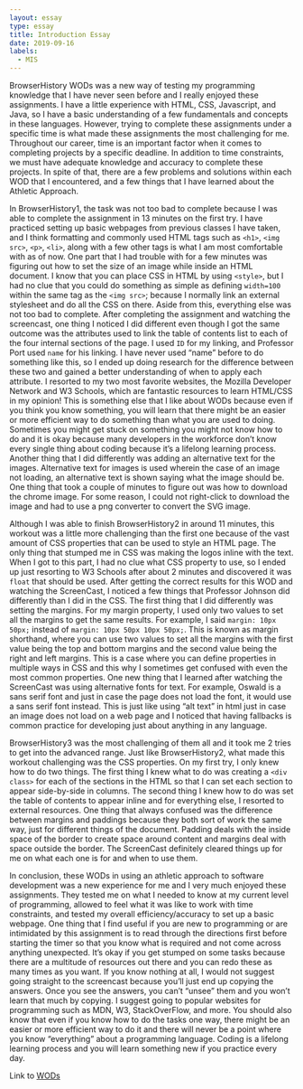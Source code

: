 ```yaml
---
layout: essay
type: essay
title: Introduction Essay
date: 2019-09-16
labels:
  - MIS
---
```

BrowserHistory WODs was a new way of testing my programming knowledge that I have never seen before and I really enjoyed these assignments.  I have a little experience with HTML, CSS, Javascript, and Java, so I have a basic understanding of a few fundamentals and concepts in these languages.  However, trying to complete these assignments under a specific time is what made these assignments the most challenging for me.  Throughout our career, time is an important factor when it comes to completing projects by a specific deadline.  In addition to time constraints, we must have adequate knowledge and accuracy to complete these projects.  In spite of that, there are a few problems and solutions within each WOD that I encountered, and a few things that I have learned about the Athletic Approach.

In BrowserHistory1, the task was not too bad to complete because I was able to complete the assignment in 13 minutes on the first try.  I have practiced setting up basic webpages from previous classes I have taken, and I think formatting and commonly used HTML tags such as `<h1>`, `<img src>`, `<p>`, `<li>`, along with a few other tags is what I am most comfortable with as of now.  One part that I had trouble with for a few minutes was figuring out how to set the size of an image while inside an HTML document.  I know that you can place CSS in HTML by using `<style>`, but I had no clue that you could do something as simple as defining `width=100` within the same tag as the `<img src>`; because I normally link an external stylesheet and do all the CSS on there.  Aside from this, everything else was not too bad to complete.  After completing the assignment and watching the screencast, one thing I noticed I did different even though I got the same outcome was the attributes used to link the table of contents list to each of the four internal sections of the page.  I used `ID` for my linking, and Professor Port used `name` for his linking.  I have never used “name” before to do something like this, so I ended up doing research for the difference between these two and gained a better understanding of when to apply each attribute.  I resorted to my two most favorite websites, the Mozilla Developer Network and W3 Schools, which are fantastic resources to learn HTML/CSS in my opinion!  This is something else that I like about WODs because even if you think you know something, you will learn that there might be an easier or more efficient way to do something than what you are used to doing.  Sometimes you might get stuck on something you might not know how to do and it is okay because many developers in the workforce don’t know every single thing about coding because it’s a lifelong learning process.  Another thing that I did differently was adding an alternative text for the images.  Alternative text for images is used wherein the case of an image not loading, an alternative text is shown saying what the image should be.  One thing that took a couple of minutes to figure out was how to download the chrome image.  For some reason, I could not right-click to download the image and had to use a png converter to convert the SVG image.

Although I was able to finish BrowserHistory2 in around 11 minutes, this workout was a little more challenging than the first one because of the vast amount of CSS properties that can be used to style an HTML page.  The only thing that stumped me in CSS was making the logos inline with the text.  When I got to this part, I had no clue what CSS property to use, so I ended up just resorting to W3 Schools after about 2 minutes and discovered it was `float` that should be used.  After getting the correct results for this WOD and watching the ScreenCast, I noticed a few things that Professor Johnson did differently than I did in the CSS.  The first thing that I did differently was setting the margins.  For my margin property, I used only two values to set all the margins to get the same results.  For example, I said `margin: 10px 50px;` instead of `margin: 10px 50px 10px 50px;`.  This is known as margin shorthand, where you can use two values to set all the margins with the first value being the top and bottom margins and the second value being the right and left margins.  This is a case where you can define properties in multiple ways in CSS and this why I sometimes get confused with even the most common properties.  One new thing that I learned after watching the ScreenCast was using alternative fonts for text.  For example, Oswald is a sans serif font and just in case the page does not load the font, it would use a sans serif font instead.  This is just like using “alt text” in html just in case an image does not load on a web page and I noticed that having fallbacks is common practice for developing just about anything in any language.

BrowserHistory3 was the most challenging of them all and it took me 2 tries to get into the advanced range.  Just like BrowserHistory2, what made this workout challenging was the CSS properties.  On my first try, I only knew how to do two things.  The first thing I knew what to do was creating a `<div class>` for each of the sections in the HTML so that I can set each section to appear side-by-side in columns.  The second thing I knew how to do was set the table of contents to appear inline and for everything else, I resorted to external resources.  One thing that always confused was the difference between margins and paddings because they both sort of work the same way, just for different things of the document.  Padding deals with the inside space of the border to create space around content and margins deal with space outside the border.  The ScreenCast definitely cleared things up for me on what each one is for and when to use them.

In conclusion, these WODs in using an athletic approach to software development was a new experience for me and I very much enjoyed these assignments.  They tested me on what I needed to know at my current level of programming, allowed to feel what it was like to work with time constraints, and tested my overall efficiency/accuracy to set up a basic webpage.  One thing that I find useful if you are new to programming or are intimidated by this assignment is to read through the directions first before starting the timer so that you know what is required and not come across anything unexpected.  It’s okay if you get stumped on some tasks because there are a multitude of resources out there and you can redo these as many times as you want.  If you know nothing at all, I would not suggest going straight to the screencast because you’ll just end up copying the answers.  Once you see the answers, you can’t “unsee” them and you won’t learn that much by copying.  I suggest going to popular websites for programming such as MDN, W3, StackOverFlow, and more.  You should also know that even if you know how to do the tasks one way, there might be an easier or more efficient way to do it and there will never be a point where you know “everything” about a programming language.  Coding is a lifelong learning process and you will learn something new if you practice every day.

Link to [WODs](https://github.com/shaneksh/ITM352_F19_repo/tree/master/WODs)

